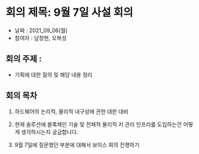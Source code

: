 # 회의 제목: 9월 7일 사설 회의
- 날짜 : 2021_09_06(월)
- 참여자 : 남창현, 오복성

## 회의 주제 :

- 기획에 대한 질의 및 해당 내용 정리

## 회의 목차

1.  하드웨어의 논리적, 물리적 내구성에 관한 대한 대비

2.  현재 솔루션에 블록체인 기술 및 전체적 물리적 키 관리 인프라를 도입하는건 어떻게 생각하시는지 궁금합니다.

3.  9월 7일에 질문했던 부분에 대해서 보이스 회의 진행하기
